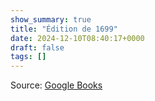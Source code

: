```yaml
---
show_summary: true
title: "Édition de 1699"
date: 2024-12-10T08:40:17+0000
draft: false
tags: []
---
```


Source: [Google Books](https://www.google.fr/books/edition/R%C3%A8gle_et_testament_de_Saint_Fran%C3%A7ois/v-FAdva4MuEC?hl=fr&gbpv=1&pg=PA39&printsec=frontcover)


